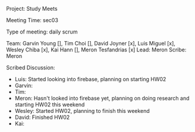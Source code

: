 Project: Study Meets

Meeting Time: sec03

Type of meeting: daily scrum

Team: Garvin Young [], Tim Choi [], David Joyner [x], Luis Miguel [x], Wesley Chiba [x], Kai Hann [], Meron Tesfandrias [x]
Lead: Meron
Scribe: Meron

Scribed Discussion:

* Luis: Started looking into firebase, planning on starting HW02
* Garvin: 
* Tim: 
* Meron: Hasn't looked into firebase yet, planning on doing research and starting HW02 this weekend
* Wesley: Started HW02, planning to finish this weekend
* David: Finished HW02
* Kai: 

